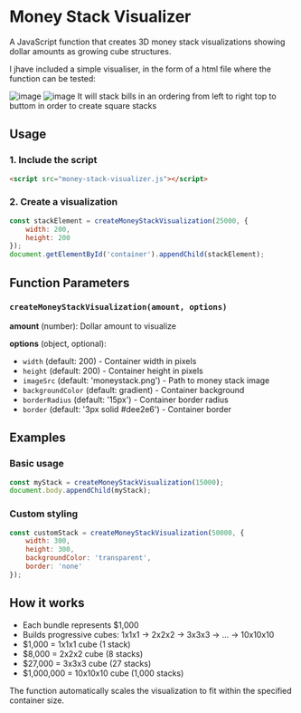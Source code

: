 # Money Stack Visualizer

A JavaScript function that creates 3D money stack visualizations showing dollar amounts as growing cube structures.

I jhave included a simple visualiser, in the form of a html file where the function can be tested:

![image](https://github.com/user-attachments/assets/734bc13d-030d-4a79-a9c5-a3f93ac90916)
![image](https://github.com/user-attachments/assets/88ddf01b-7732-43b7-81f8-2bb34b8ea49f)
It will stack bills in an ordering from left to right top to buttom in order to create square stacks

## Usage

### 1. Include the script
```html
<script src="money-stack-visualizer.js"></script>
```

### 2. Create a visualization
```javascript
const stackElement = createMoneyStackVisualization(25000, {
    width: 200,
    height: 200
});
document.getElementById('container').appendChild(stackElement);
```

## Function Parameters

### `createMoneyStackVisualization(amount, options)`

**amount** (number): Dollar amount to visualize

**options** (object, optional):
- `width` (default: 200) - Container width in pixels  
- `height` (default: 200) - Container height in pixels
- `imageSrc` (default: 'moneystack.png') - Path to money stack image
- `backgroundColor` (default: gradient) - Container background
- `borderRadius` (default: '15px') - Container border radius
- `border` (default: '3px solid #dee2e6') - Container border

## Examples

### Basic usage
```javascript
const myStack = createMoneyStackVisualization(15000);
document.body.appendChild(myStack);
```

### Custom styling
```javascript
const customStack = createMoneyStackVisualization(50000, {
    width: 300,
    height: 300,
    backgroundColor: 'transparent',
    border: 'none'
});
```

## How it works

- Each bundle represents $1,000
- Builds progressive cubes: 1x1x1 → 2x2x2 → 3x3x3 → ... → 10x10x10
- $1,000 = 1x1x1 cube (1 stack)
- $8,000 = 2x2x2 cube (8 stacks)  
- $27,000 = 3x3x3 cube (27 stacks)
- $1,000,000 = 10x10x10 cube (1,000 stacks)

The function automatically scales the visualization to fit within the specified container size. 
